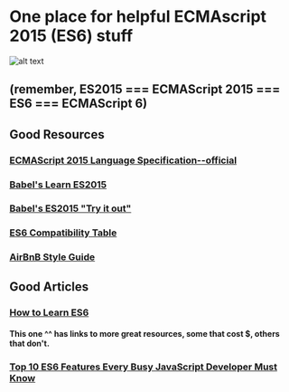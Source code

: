 # One place for helpful ECMAscript 2015 (ES6) stuff
![alt text](http://sub1.kevinchisholm.com/blog/images/ecmascript6-logo.png "ES6")
## (remember, ES2015 === ECMAScript 2015 === ES6 === ECMAScript 6)


## Good Resources
### [ECMAScript 2015 Language Specification--official](http://www.ecma-international.org/ecma-262/6.0/index.html)
### [Babel's Learn ES2015](https://babeljs.io/docs/learn-es2015/)
### [Babel's ES2015 "Try it out"](https://babeljs.io/repl/#?babili=false&evaluate=true&lineWrap=false&presets=es2015%2Creact%2Cstage-2&code=)
### [ES6 Compatibility Table](http://kangax.github.io/compat-table/es6/)
### [AirBnB Style Guide](https://github.com/airbnb/javascript)


## Good Articles
### [How to Learn ES6](https://medium.com/javascript-scene/how-to-learn-es6-47d9a1ac2620#.ybeohzojp)
#### This one ^^ has links to more great resources, some that cost $, others that don't.
### [Top 10 ES6 Features Every Busy JavaScript Developer Must Know](http://webapplog.com/es6/)
### []()
